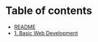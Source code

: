 # Table of contents

* [README](README.md)
* [1. Basic Web Development](1.-basic-web-development.md)

